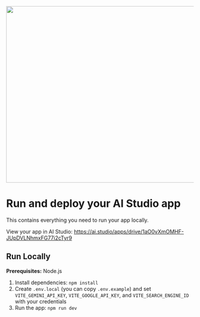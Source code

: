 <div align="center">
<img width="1200" height="475" alt="GHBanner" src="https://github.com/user-attachments/assets/0aa67016-6eaf-458a-adb2-6e31a0763ed6" />
</div>

# Run and deploy your AI Studio app

This contains everything you need to run your app locally.

View your app in AI Studio: https://ai.studio/apps/drive/1aO0vXmOMHF-JUpDVLNhmxFG77i2cTyr9

## Run Locally

**Prerequisites:**  Node.js


1. Install dependencies:
   `npm install`
2. Create `.env.local` (you can copy `.env.example`) and set `VITE_GEMINI_API_KEY`, `VITE_GOOGLE_API_KEY`, and `VITE_SEARCH_ENGINE_ID` with your credentials
3. Run the app:
   `npm run dev`
